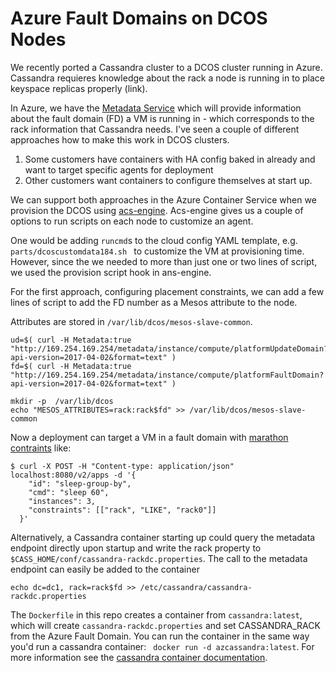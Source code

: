 # Azure Fault Domains on DCOS Nodes

We recently ported a Cassandra cluster to a DCOS cluster running in Azure.
Cassandra requieres knowledge about the rack a node is running in to place keyspace replicas properly (link). 

In Azure, we have the [Metadata Service](https://docs.microsoft.com/en-us/azure/virtual-machines/virtual-machines-instancemetadataservice-overview) which will provide information about the fault domain (FD) a VM is running in - which corresponds to the rack information that Cassandra needs. I've seen a couple of different approaches how to make this work in DCOS clusters.

1. Some customers have containers with HA config baked in already and want to target specific agents for deployment
2. Other customers want containers to configure themselves at start up.  

We can support both approaches in the Azure Container Service when we provision the DCOS using [acs-engine](http://github.com/Azure/acs-engine). Acs-engine gives us a couple of options to run scripts on each node to customize an agent. 

One would be adding ```runcmd```s to the cloud config YAML template, e.g. ```parts/dcoscustomdata184.sh ``` to customize the VM at provisioning time. However, since the we needed to more than just one or two lines of script, we used the provision script hook in ans-engine.

For the first approach, configuring placement constraints, we can add a few lines of script to add the FD number as a Mesos attribute to the node.

Attributes are stored in ```/var/lib/dcos/mesos-slave-common```.

```
ud=$( curl -H Metadata:true "http://169.254.169.254/metadata/instance/compute/platformUpdateDomain?api-version=2017-04-02&format=text" )
fd=$( curl -H Metadata:true "http://169.254.169.254/metadata/instance/compute/platformFaultDomain?api-version=2017-04-02&format=text" )

mkdir -p  /var/lib/dcos
echo "MESOS_ATTRIBUTES=rack:rack$fd" >> /var/lib/dcos/mesos-slave-common
```

Now a deployment can target a VM in a fault domain with [marathon contraints](https://mesosphere.github.io/marathon/docs/constraints.html) like:

```
$ curl -X POST -H "Content-type: application/json" localhost:8080/v2/apps -d '{
    "id": "sleep-group-by",
    "cmd": "sleep 60",
    "instances": 3,
    "constraints": [["rack", "LIKE", "rack0"]]
  }'
```

Alternatively, a Cassandra container starting up could query the metadata endpoint directly upon startup and write the rack property to ```$CASS_HOME/conf/cassandra-rackdc.properties```.
The call to the metadata endpoint can easily be added to the container

```
echo dc=dc1, rack=rack$fd >> /etc/cassandra/cassandra-rackdc.properties 
```

The ```Dockerfile``` in this repo creates a container from ```cassandra:latest```, which will create ```cassandra-rackdc.properties``` and set CASSANDRA_RACK from the Azure Fault Domain.
You can run the container in the same way you'd run a cassandra container:
``` docker run -d azcassandra:latest```. For more information see the [cassandra container documentation](https://hub.docker.com/_/cassandra/).
